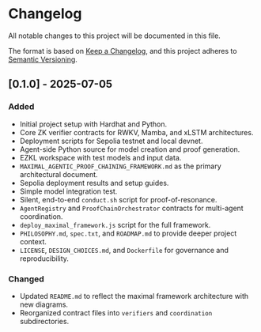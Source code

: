 # Changelog

All notable changes to this project will be documented in this file.

The format is based on [Keep a Changelog](https://keepachangelog.com/en/1.0.0/),
and this project adheres to [Semantic Versioning](https://semver.org/spec/v2.0.0.html).

## [0.1.0] - 2025-07-05

### Added
- Initial project setup with Hardhat and Python.
- Core ZK verifier contracts for RWKV, Mamba, and xLSTM architectures.
- Deployment scripts for Sepolia testnet and local devnet.
- Agent-side Python source for model creation and proof generation.
- EZKL workspace with test models and input data.
- `MAXIMAL_AGENTIC_PROOF_CHAINING_FRAMEWORK.md` as the primary architectural document.
- Sepolia deployment results and setup guides.
- Simple model integration test.
- Silent, end-to-end `conduct.sh` script for proof-of-resonance.
- `AgentRegistry` and `ProofChainOrchestrator` contracts for multi-agent coordination.
- `deploy_maximal_framework.js` script for the full framework.
- `PHILOSOPHY.md`, `spec.txt`, and `ROADMAP.md` to provide deeper project context.
- `LICENSE`, `DESIGN_CHOICES.md`, and `Dockerfile` for governance and reproducibility.

### Changed
- Updated `README.md` to reflect the maximal framework architecture with new diagrams.
- Reorganized contract files into `verifiers` and `coordination` subdirectories.
